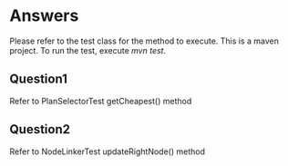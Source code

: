 # Answers
Please refer to the test class for the method to execute.
This is a maven project. To run the test, execute *mvn test*.

## Question1
Refer to PlanSelectorTest getCheapest() method

## Question2
Refer to NodeLinkerTest updateRightNode() method